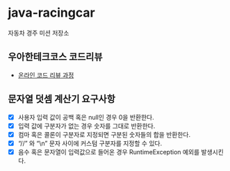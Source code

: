 # java-racingcar

자동차 경주 미션 저장소

## 우아한테크코스 코드리뷰

- [온라인 코드 리뷰 과정](https://github.com/woowacourse/woowacourse-docs/blob/master/maincourse/README.md)

## 문자열 덧셈 계산기 요구사항

- [x]  사용자 입력 값이 공백 혹은 null인 경우 0을 반환한다.
- [x]  입력 값에 구분자가 없는 경우 숫자를 그대로 반환한다.
- [x]  컴마 혹은 콜론이 구분자로 지정되면 구분된 숫자들의 합을 반환한다.
- [x]  “//” 와 “\n” 문자 사이에 커스텀 구분자를 지정할 수 있다.
- [x]  음수 혹은 문자열이 입력값으로 들어온 경우 RuntimeException 예외를 발생시킨다.